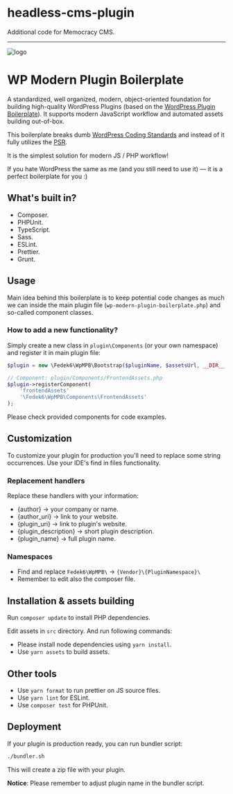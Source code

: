 # headless-cms-plugin

Additional code for Memocracy CMS.


---

![logo](https://realhe.ro/img/logo.svg "Realhe.ro")

# WP Modern Plugin Boilerplate 

A standardized, well organized, modern, object-oriented foundation for building high-quality WordPress Plugins (based on the [WordPress Plugin Boilerplate](https://github.com/DevinVinson/WordPress-Plugin-Boilerplate)). It supports modern JavaScript workflow and automated assets building out-of-box.

This boilerplate breaks dumb [WordPress Coding Standards](https://make.wordpress.org/core/handbook/best-practices/coding-standards/) and instead of it fully utilizes the [PSR](https://www.php-fig.org/psr/).

It is the simplest solution for modern JS / PHP workflow! 

If you hate WordPress the same as me (and you still need to use it) — it is a perfect boilerplate for you :)

## What's built in?

* Composer.
* PHPUnit.
* TypeScript.
* Sass.
* ESLint.
* Prettier.
* Grunt.

## Usage

Main idea behind this boilerplate is to keep potential code changes as much we can inside the main plugin file (`wp-modern-plugin-boilerplate.php`) and so-called component classes.

### How to add a new functionality?

Simply create a new class in `plugin\Components` (or your own namespace) and register it in main plugin file:

```php
$plugin = new \Fedek6\WpMPB\Bootstrap($pluginName, $assetsUrl, __DIR__, '1.0.0');

// Component: plugin/Components/FrontendAssets.php
$plugin->registerComponent(
    'frontendAssets'
    '\Fedek6\WpMPB\Components\FrontendAssets'
);
```

Please check provided components for code examples.

## Customization

To customize your plugin for production you'll need to replace some string occurrences. Use your IDE's find in files functionality.

### Replacement handlers

Replace these handlers with your information:

* {author} → your company or name.
* {author_uri} → link to your website.
* {plugin_uri} → link to plugin's website.
* {plugin_description} → short plugin description.
* {plugin_name} → full plugin name.

### Namespaces

* Find and replace `Fedek6\WpMPB\` → `{Vendor}\{PluginNamespace}\`
* Remember to edit also the composer file.

## Installation & assets building

Run `composer update` to install PHP dependencies.

Edit assets in `src` directory. And run following commands:

* Please install node dependencies using `yarn install`.
* Use `yarn assets` to build assets.

## Other tools

* Use `yarn format` to run prettier on JS source files.
* Use `yarn lint` for ESLint.
* Use `composer test` for PHPUnit.

## Deployment

If your plugin is production ready, you can run bundler script:

```bash
./bundler.sh
```

This will create a zip file with your plugin. 

__Notice__: Please remember to adjust plugin name in the bundler script.
